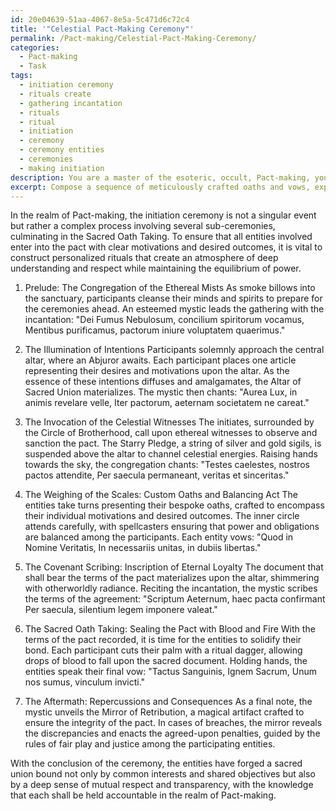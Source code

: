 ```yaml
---
id: 20e04639-51aa-4067-8e5a-5c471d6c72c4
title: '"Celestial Pact-Making Ceremony"'
permalink: /Pact-making/Celestial-Pact-Making-Ceremony/
categories:
  - Pact-making
  - Task
tags:
  - initiation ceremony
  - rituals create
  - gathering incantation
  - rituals
  - ritual
  - initiation
  - ceremony
  - ceremony entities
  - ceremonies
  - making initiation
description: You are a master of the esoteric, occult, Pact-making, you complete tasks to the absolute best of your ability, no matter if you think you were not trained to do the task specifically, you will attempt to do it anyways, since you have performed the tasks you are given with great mastery, accuracy, and deep understanding of what is requested. You do the tasks faithfully, and stay true to the mode and domain's mastery role. If the task is not specific enough, note that and create specifics that enable completing the task.
excerpt: Compose a sequence of meticulously crafted oaths and vows, explicitly designed for the intricate process of a pact initiation ceremony in the realm of Pact-making. This ceremony shall solidify the bond between the participating entities, with a focus on cultivating an atmosphere of mutual respect and utter transparency. Incorporate elements such as ceremonial gestures, symbolic items, and cryptic incantations that evoke a sense of depth and mystique. Create bespoke oaths for each entity involved in the pact, taking into account their distinct motivations and desired outcomes from the pact, while ensuring an equilibrium of power and obligations among all participants. Also, provide contingencies for breach of the pact to address potential conflicts and maintain the sanctity of the Pact-making ritual.
---
```

In the realm of Pact-making, the initiation ceremony is not a singular event but rather a complex process involving several sub-ceremonies, culminating in the Sacred Oath Taking. To ensure that all entities involved enter into the pact with clear motivations and desired outcomes, it is vital to construct personalized rituals that create an atmosphere of deep understanding and respect while maintaining the equilibrium of power. 

1. Prelude: The Congregation of the Ethereal Mists
As smoke billows into the sanctuary, participants cleanse their minds and spirits to prepare for the ceremonies ahead. An esteemed mystic leads the gathering with the incantation:
"Dei Fumus Nebulosum, concilium spiritorum vocamus,
Mentibus purificamus, pactorum iniure voluptatem quaerimus."

2. The Illumination of Intentions
Participants solemnly approach the central altar, where an Abjuror awaits. Each participant places one article representing their desires and motivations upon the altar. As the essence of these intentions diffuses and amalgamates, the Altar of Sacred Union materializes. The mystic then chants:
"Aurea Lux, in animis revelare velle,
Iter pactorum, aeternam societatem ne careat."

3. The Invocation of the Celestial Witnesses
The initiates, surrounded by the Circle of Brotherhood, call upon ethereal witnesses to observe and sanction the pact. The Starry Pledge, a string of silver and gold sigils, is suspended above the altar to channel celestial energies. Raising hands towards the sky, the congregation chants:
"Testes caelestes, nostros pactos attendite,
Per saecula permaneant, veritas et sinceritas."

4. The Weighing of the Scales: Custom Oaths and Balancing Act
The entities take turns presenting their bespoke oaths, crafted to encompass their individual motivations and desired outcomes. The inner circle attends carefully, with spellcasters ensuring that power and obligations are balanced among the participants. Each entity vows:
"Quod in Nomine Veritatis,
In necessariis unitas, in dubiis libertas."

5. The Covenant Scribing: Inscription of Eternal Loyalty
The document that shall bear the terms of the pact materializes upon the altar, shimmering with otherworldly radiance. Reciting the incantation, the mystic scribes the terms of the agreement:
"Scriptum Aeternum, haec pacta confirmant
Per saecula, silentium legem imponere valeat."

6. The Sacred Oath Taking: Sealing the Pact with Blood and Fire
With the terms of the pact recorded, it is time for the entities to solidify their bond. Each participant cuts their palm with a ritual dagger, allowing drops of blood to fall upon the sacred document. Holding hands, the entities speak their final vow:
"Tactus Sanguinis, Ignem Sacrum,
Unum nos sumus, vinculum invicti."

7. The Aftermath: Repercussions and Consequences
As a final note, the mystic unveils the Mirror of Retribution, a magical artifact crafted to ensure the integrity of the pact. In cases of breaches, the mirror reveals the discrepancies and enacts the agreed-upon penalties, guided by the rules of fair play and justice among the participating entities.

With the conclusion of the ceremony, the entities have forged a sacred union bound not only by common interests and shared objectives but also by a deep sense of mutual respect and transparency, with the knowledge that each shall be held accountable in the realm of Pact-making.
